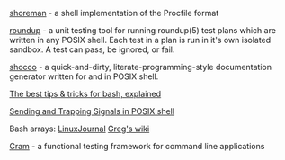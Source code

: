 [shoreman][1] - a shell implementation of the Procfile format

[roundup][2] - a unit testing tool for running roundup(5) test plans which are
written in any POSIX shell.  Each test in a plan is run in it's own isolated
sandbox.  A test can pass, be ignored, or fail.

[shocco][3] - a quick-and-dirty, literate-programming-style
documentation generator written for and in POSIX shell.

[The best tips & tricks for bash, explained][4]

[Sending and Trapping Signals in POSIX shell][5]

Bash arrays: [LinuxJournal][6] [Greg's wiki][7]

[Cram][8] - a functional testing framework for command line applications

[1]: https://github.com/hecticjeff/shoreman
[2]: https://github.com/bmizerany/roundup
[3]: http://rtomayko.github.com/shocco/
[4]: http://www.linuxtutorialblog.com/post/tutorial-the-best-tips-tricks-for-bash
[5]: http://mywiki.wooledge.org/SignalTrap
[6]: http://www.linuxjournal.com/content/bash-arrays
[7]: http://mywiki.wooledge.org/BashGuide/Arrays
[8]: https://bitheap.org/cram/
